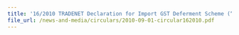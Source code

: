 ```yaml
---
title: '16/2010 TRADENET Declaration for Import GST Deferment Scheme (“IGDS”)'
file_url: /news-and-media/circulars/2010-09-01-circular162010.pdf
---
```

